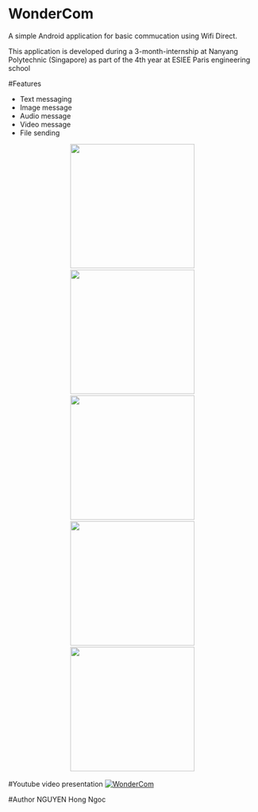 WonderCom
=========

A simple Android application for basic commucation using Wifi Direct.

This application is developed during a 3-month-internship at Nanyang Polytechnic (Singapore) as part of the 4th year at ESIEE Paris engineering school

#Features
* Text messaging
* Image message
* Audio message
* Video message
* File sending

<p align="center">
<img src="https://raw.githubusercontent.com/rubeus90/WonderCom/master/Screenshots/Screen3.png" width="250" />&nbsp;
<img src="https://raw.githubusercontent.com/rubeus90/WonderCom/master/Screenshots/Screen1.png" width="250" />&nbsp;
<img src="https://raw.githubusercontent.com/rubeus90/WonderCom/master/Screenshots/Screen2.png" width="250" />&nbsp;
<img src="https://raw.githubusercontent.com/rubeus90/WonderCom/master/Screenshots/Screen4.png" width="250" />&nbsp;
<img src="https://raw.githubusercontent.com/rubeus90/WonderCom/master/Screenshots/Screen5.png" width="250" />&nbsp;
</p>

#Youtube video presentation
[![WonderCom](http://img.youtube.com/vi/ZLU1-AeLZdo/0.jpg)](https://www.youtube.com/watch?v=w98kjKharns)

#Author
NGUYEN Hong Ngoc
